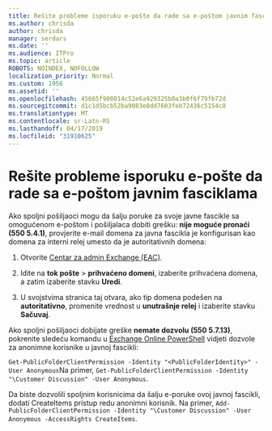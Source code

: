 ```yaml
---
title: Rešite probleme isporuku e-pošte da rade sa e-poštom javnim fasciklama
ms.author: chrisda
author: chrisda
manager: serdars
ms.date: ''
ms.audience: ITPro
ms.topic: article
ROBOTS: NOINDEX, NOFOLLOW
localization_priority: Normal
ms.custom: 1956
ms.assetid: ''
ms.openlocfilehash: 45665f900014c52e6a920325b0a3b0f6f79fb72d
ms.sourcegitcommit: d1c1d5bcb52ba9083e8dd7603feb72436c5154c8
ms.translationtype: MT
ms.contentlocale: sr-Latn-RS
ms.lasthandoff: 04/17/2019
ms.locfileid: "31910625"
---
```

# <a name="fix-email-delivery-issues-to-mail-enabled-public-folders"></a>Rešite probleme isporuku e-pošte da rade sa e-poštom javnim fasciklama

Ako spoljni pošiljaoci mogu da šalju poruke za svoje javne fascikle sa omogućenom e-poštom i pošiljalaca dobiti grešku: **nije moguće pronaći (550 5.4.1)**, provjerite e-mail domena za javna fascikla je konfigurisan kao domena za interni relej umesto da je autoritativnih domena:

1. Otvorite [Centar za admin Exchange (EAC)](https://docs.microsoft.com/Exchange/exchange-admin-center).

2. Idite na **tok pošte** \> **prihvaćeno domeni**, izaberite prihvaćena domena, a zatim izaberite stavku **Uredi**.

3. U svojstvima stranica taj otvara, ako tip domena podešen na **autoritativno**, promenite vrednost u **unutrašnje relej** i izaberite stavku **Sačuvaj**.

Ako spoljni pošiljaoci dobijate greške **nemate dozvolu (550 5.7.13)**, pokrenite sledeću komandu u [Exchange Online PowerShell](https://docs.microsoft.com/powershell/exchange/exchange-online/connect-to-exchange-online-powershell/connect-to-exchange-online-powershell) vidjeti dozvole za anonimne korisnike u javnoj fascikli:

`Get-PublicFolderClientPermission -Identity "<PublicFolderIdentity>" -User Anonymous`Na primer, `Get-PublicFolderClientPermission -Identity "\Customer Discussion" -User Anonymous`.

Da biste dozvolili spoljnim korisnicima da šalju e-poruke ovoj javnoj fascikli, dodati CreateItems pristup redu anonimni korisnik. Na primer, `Add-PublicFolderClientPermission -Identity "\Customer Discussion" -User Anonymous -AccessRights CreateItems`.
